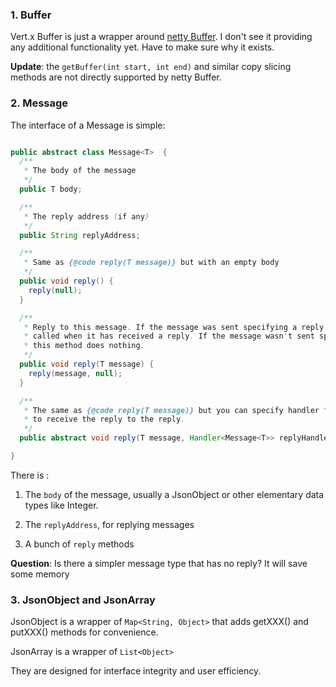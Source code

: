 
### 1. Buffer

Vert.x Buffer is just a wrapper around [netty Buffer](http://static.netty.io/3.5/api/index.html?org/jboss/netty/buffer/ChannelBuffer.html). I don't see it providing any additional functionality yet. Have to make sure why it exists.

**Update**: the `getBuffer(int start, int end)` and similar copy slicing methods are not directly supported by netty Buffer.


### 2. Message

The interface of a Message is simple:

```java

public abstract class Message<T>  {
  /**
   * The body of the message
   */
  public T body;

  /**
   * The reply address (if any)
   */
  public String replyAddress;

  /**
   * Same as {@code reply(T message)} but with an empty body
   */
  public void reply() {
    reply(null);
  }

  /**
   * Reply to this message. If the message was sent specifying a reply handler, that handler will be
   * called when it has received a reply. If the message wasn't sent specifying a receipt handler
   * this method does nothing.
   */
  public void reply(T message) {
    reply(message, null);
  }

  /**
   * The same as {@code reply(T message)} but you can specify handler for the reply - i.e.
   * to receive the reply to the reply.
   */
  public abstract void reply(T message, Handler<Message<T>> replyHandler);

}
```

There is :

1. The `body` of the message, usually a JsonObject or other elementary data types like Integer.

1. The `replyAddress`, for replying messages

1. A bunch of `reply` methods

**Question**: Is there a simpler message type that has no reply? It will save some memory

### 3. JsonObject and JsonArray

JsonObject is a wrapper of `Map<String, Object>` that adds getXXX() and putXXX() methods for convenience.

JsonArray is a wrapper of `List<Object>`

They are designed for interface integrity and user efficiency.
